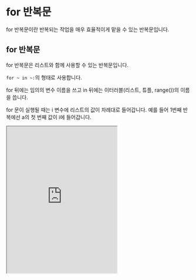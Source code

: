 # for 반복문

for 반복문이란 반복되는 작업을 매우 효율적이게 맡을 수 있는 반복문입니다.

## for 반복문

for 반복문은 리스트와 함께 사용할 수 있는 반복문입니다.

`for ~ in ~:`의 형태로 사용합니다.

for 뒤에는 임의의 변수 이름을 쓰고 in 뒤에는 이터러블(리스트, 튜플, range())의 이름을 씁니다.

for 문이 실행될 때는 i 변수에 리스트의 값이 차례대로 들어갑니다. 예를 들어 1번째 반복에선 a의 첫 번째 값이 i에 들어갑니다.

<iframe
  loading="lazy"
  title="Python IDLE Trinket"
  src="https://trinket.io/embed/python3/b3dec1798f"
  height="400"
/>

## `for + range()`

특정한 개수만큼 반복을 시킬 수도 있습니다.

바로 `range()` 메서드를 쓰면 됩니다.

`range()` 메서드는 괄호 안에 쓴 길이 만큼의 리스트를 생성해 줍니다.

`range()` 함수에 대한 더 자세한 내용은 조금 뒤 배우겠습니다.

<iframe
  loading="lazy"
  title="Python IDLE Trinket"
  src="https://trinket.io/embed/python3/dab1cb41c0"
  height="400"
/>

## for + else

조건문에서 공부했던 else를 for과 같이 사용하면 for의 range가 끝나면 else문 안에 있는 파이썬 코드를 실행합니다.

<iframe
  loading="lazy"
  title="Python IDLE Trinket"
  src="https://trinket.io/embed/python3/4712475b5d"
  height="400"
/>

:::note
for 반복문은 하나하나 값을 모두 가지고 와서 for 문 안에 있는 코드를 실행하는 코드여서 매우 느립니다.

느린 for 반복문을 사용할 때 변수를 미리 지정하고 변수의 이름을 넣는 것이 더 빠릅니다.

예를 들어 `range(5)`을 변수 안에 저장하여` for i in range()` 대신 `for i in (name)`을 실행하면 조금 더 빨라집니다.
:::

## 반복 중단

반복을 하다가 중단시킬 수도 있습니다.

`break`라는 코드를 사용하면 됩니다.

`break`는 반복문(`while`, `for` 모두 포함) 내에 들어가면 멈추는 조건을 만족하지 않아도 반복문을 강제로 중단시킵니다.

옆에 있는 예시에서는 for 반복문이 0에서 10까지 반복하며 그 수를 출력합니다.

하지만 만일 수가 5가 된다면 바로 for 반복문을 멈추고 `Done!!!`을 출력합니다.

<iframe
  loading="lazy"
  title="Python IDLE Trinket"
  src="https://trinket.io/embed/python3/9f190d6a4f"
  height="400"
/>

## Iterable

for 반복문을 사용하여 리스트에 있는 아이템을 순환하며 하나씩 선택하여 사용할 수 있습니다.

이런 순환이 가능한 변수를 Iterable(이-터-러-블)이라고 합니다.

옆에 있는 CODE1은 이터러블을 사용한 for 문의 예시입니다.

CODE2는 for 반복문을 줄인 코드입니다.

`[x for x in range(3)]`는 `[0, 1, 2]`와 같습니다. 첫 번째 있는 값은 각 아이템의 값이고 첫 번째 다음에는 for 반복문 형태와 같습니다.

리스트 안에 for 반복문 코드가 있습니다.

for 키워드 전에는 돌려주는 값이고 그다음은 원래 for 반복문 형태와 같습니다.

<iframe
  loading="lazy"
  title="Python IDLE Trinket"
  src="https://trinket.io/embed/python3/a532b0eef6"
  height="400"
/>

## Generator

Generator(제너레이터)는 이터러블과 같다고 할 수 있습니다.

하지만 데이터(예: 튜플)를 만든 후 바로 삭제를 합니다.

`myList`를 사용해서 for 반복문을 다시 실행할 수 없습니다.

<iframe
  loading="lazy"
  title="Python IDLE Trinket"
  src="https://trinket.io/embed/python3/c87eacfde8"
  height="400"
/>

## yield

yield는 `return`과 비슷한 기능을 가지고 있습니다.

yield를 사용하면 매우 효율적이게 작업을 처리할 수 있습니다.

1. 먼저, 제너레이터 함수를 만듭니다.
2. 다음에 제너레이터 함수 안에 for 반복문을 넣은 후 yield 키워드를 사용하여 제너레이터 함수를 사용할 때 되돌려지는 리스트를 만듭니다.
3. 변수 안에 되돌려지는 리스트를 만듭니다.
4. for 반복문을 만듭니다.

<iframe
  loading="lazy"
  title="Python IDLE Trinket"
  src="https://trinket.io/embed/python3/c9ce2cddc8"
  height="400"
/>

## `iter()`와 \_\_next\_\_()

`iter()` 메서드를 사용하면 for 반복문을 대신할 수 있습니다.

`iter()` 함수를 사용하면 for 반복과 비슷한 이터러블을 만듭니다.

`__next__()` 메서드를 사용하면 i의 값을 하나하나 돌려줍니다.

`__next__()`를 사용할 때마다 새로운 값 하나하나가 새롭게 나타납니다.

만일 마지막 값까지 도착했고 더 이상 값이 존재하지 않는데 `__next__()` 메서드를 사용했다면 에러가 생깁니다.

<iframe
  loading="lazy"
  title="Python IDLE Trinket"
  src="https://trinket.io/embed/python3/496fc82d74"
  height="400"
/>

## `range()`

`range()`는 for 반복문을 사용할 때 매우 유용합니다.

`range()` 함수는 숫자로 구성된 리스트를 돌려주는 함수입니다.

`range(start, stop, step)`가 있습니다.

`start`는 숫자의 시작입니다.
`stop`은 숫자의 끝입니다.
`step`은 숫자 간의 간격입니다.

<iframe
  loading="lazy"
  title="Python IDLE Trinket"
  src="https://trinket.io/embed/python3/31f75bee24"
  height="400"
/>

